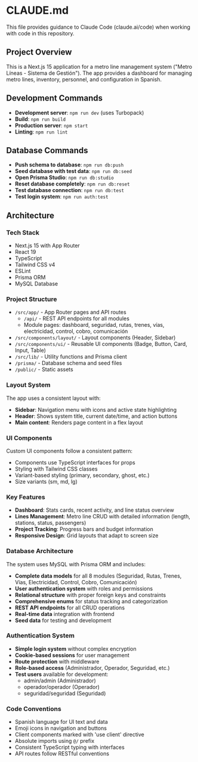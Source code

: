# CLAUDE.md

This file provides guidance to Claude Code (claude.ai/code) when working with code in this repository.

## Project Overview

This is a Next.js 15 application for a metro line management system ("Metro Líneas - Sistema de Gestión"). The app provides a dashboard for managing metro lines, inventory, personnel, and configuration in Spanish.

## Development Commands

- **Development server**: `npm run dev` (uses Turbopack)
- **Build**: `npm run build`
- **Production server**: `npm start`
- **Linting**: `npm run lint`

## Database Commands

- **Push schema to database**: `npm run db:push`
- **Seed database with test data**: `npm run db:seed`
- **Open Prisma Studio**: `npm run db:studio`
- **Reset database completely**: `npm run db:reset`
- **Test database connection**: `npm run db:test`
- **Test login system**: `npm run auth:test`

## Architecture

### Tech Stack
- Next.js 15 with App Router
- React 19
- TypeScript
- Tailwind CSS v4
- ESLint
- Prisma ORM
- MySQL Database

### Project Structure
- `/src/app/` - App Router pages and API routes
  - `/api/` - REST API endpoints for all modules
  - Module pages: dashboard, seguridad, rutas, trenes, vías, electricidad, control, cobro, comunicación
- `/src/components/layout/` - Layout components (Header, Sidebar)
- `/src/components/ui/` - Reusable UI components (Badge, Button, Card, Input, Table)
- `/src/lib/` - Utility functions and Prisma client
- `/prisma/` - Database schema and seed files
- `/public/` - Static assets

### Layout System
The app uses a consistent layout with:
- **Sidebar**: Navigation menu with icons and active state highlighting
- **Header**: Shows system title, current date/time, and action buttons
- **Main content**: Renders page content in a flex layout

### UI Components
Custom UI components follow a consistent pattern:
- Components use TypeScript interfaces for props
- Styling with Tailwind CSS classes
- Variant-based styling (primary, secondary, ghost, etc.)
- Size variants (sm, md, lg)

### Key Features
- **Dashboard**: Stats cards, recent activity, and line status overview
- **Lines Management**: Metro line CRUD with detailed information (length, stations, status, passengers)
- **Project Tracking**: Progress bars and budget information
- **Responsive Design**: Grid layouts that adapt to screen size

### Database Architecture
The system uses MySQL with Prisma ORM and includes:
- **Complete data models** for all 8 modules (Seguridad, Rutas, Trenes, Vías, Electricidad, Control, Cobro, Comunicación)
- **User authentication system** with roles and permissions
- **Relational structure** with proper foreign keys and constraints
- **Comprehensive enums** for status tracking and categorization
- **REST API endpoints** for all CRUD operations
- **Real-time data** integration with frontend
- **Seed data** for testing and development

### Authentication System
- **Simple login system** without complex encryption
- **Cookie-based sessions** for user management
- **Route protection** with middleware
- **Role-based access** (Administrador, Operador, Seguridad, etc.)
- **Test users** available for development:
  - admin/admin (Administrador)
  - operador/operador (Operador)
  - seguridad/seguridad (Seguridad)

### Code Conventions
- Spanish language for UI text and data
- Emoji icons in navigation and buttons
- Client components marked with 'use client' directive
- Absolute imports using `@/` prefix
- Consistent TypeScript typing with interfaces
- API routes follow RESTful conventions